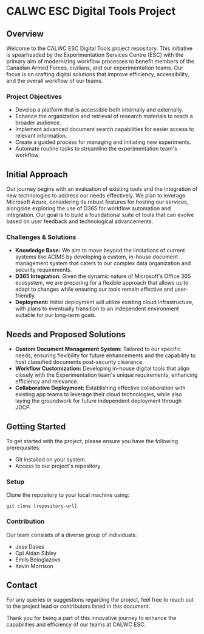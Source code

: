 # CALWC ESC Digital Tools Project

## Overview
Welcome to the CALWC ESC Digital Tools project repository. This initiative is spearheaded by the Experimentation Services Centre (ESC) with the primary aim of modernizing workflow processes to benefit members of the Canadian Armed Forces, civilians, and our experimentation teams. Our focus is on crafting digital solutions that improve efficiency, accessibility, and the overall workflow of our teams.

### Project Objectives
- Develop a platform that is accessible both internally and externally.
- Enhance the organization and retrieval of research materials to reach a broader audience.
- Implement advanced document search capabilities for easier access to relevant information.
- Create a guided process for managing and initiating new experiments.
- Automate routine tasks to streamline the experimentation team's workflow.

## Initial Approach
Our journey begins with an evaluation of existing tools and the integration of new technologies to address our needs effectively. We plan to leverage Microsoft Azure, considering its robust features for hosting our services, alongside exploring the use of D365 for workflow automation and integration. Our goal is to build a foundational suite of tools that can evolve based on user feedback and technological advancements.

### Challenges & Solutions
- **Knowledge Base:** We aim to move beyond the limitations of current systems like ACIMS by developing a custom, in-house document management system that caters to our complex data organization and security requirements.
- **D365 Integration:** Given the dynamic nature of Microsoft's Office 365 ecosystem, we are preparing for a flexible approach that allows us to adapt to changes while ensuring our tools remain effective and user-friendly.
- **Deployment:** Initial deployment will utilize existing cloud infrastructure, with plans to eventually transition to an independent environment suitable for our long-term goals.

## Needs and Proposed Solutions
- **Custom Document Management System:** Tailored to our specific needs, ensuring flexibility for future enhancements and the capability to host classified documents post-security clearance.
- **Workflow Customization:** Developing in-house digital tools that align closely with the Experimentation team's unique requirements, enhancing efficiency and relevance.
- **Collaborative Deployment:** Establishing effective collaboration with existing app teams to leverage their cloud technologies, while also laying the groundwork for future independent deployment through JDCP.

## Getting Started
To get started with the project, please ensure you have the following prerequisites:

- Git installed on your system
- Access to our project's repository

### Setup
Clone the repository to your local machine using:

```git clone [repository-url]```


### Contribution
Our team consisits of a diverse group of individuals:

- Jess Daves
- Cpl Aidan Sibley
- Emils Beloglazovs
- Kevin Morrison

## Contact
For any queries or suggestions regarding the project, feel free to reach out to the project lead or contributors listed in this document.

Thank you for being a part of this innovative journey to enhance the capabilities and efficiency of our teams at CALWC ESC.
